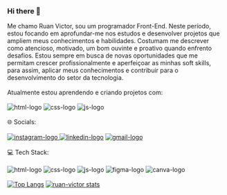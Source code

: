 ### Hi there 📝
Me chamo Ruan Victor, sou um programador Front-End. Neste período, estou focando em aprofundar-me nos estudos e desenvolver projetos que ampliem meus conhecimentos e habilidades. Costumam me descrever como atencioso, motivado, um bom ouvinte e proativo quando enfrento desafios. Estou sempre em busca de novas oportunidades que me permitam crescer profissionalmente e aperfeiçoar as minhas soft skills, para assim, aplicar meus conhecimentos e contribuir para o desenvolvimento do setor da tecnologia.
<br>
<br> 
Atualmente estou aprendendo e criando projetos com:
<br>
<br>
<img src ="https://img.shields.io/badge/HTML5-E34F26?style=for-the-badge&logo=html5&logoColor=white" alt ="html-logo"/>
<img src = "https://img.shields.io/badge/CSS3-1572B6?style=for-the-badge&logo=css3&logoColor=white" alt = "css-logo"/>
<img src ="https://img.shields.io/badge/JavaScript-F7DF1E?style=for-the-badge&logo=javascript&logoColor=black" alt = "js-logo"/>
<br>
<br>
🌐 Socials:
<br>
<br>
<a href="https://www.instagram.com/victor.gmx_/"><img src ="https://img.shields.io/badge/Instagram-E4405F?style=for-the-badge&logo=instagram&logoColor=white" alt  = "instagram-logo"/>
<a href="https://www.linkedin.com/in/ruan-victor21-"><img src = "https://img.shields.io/badge/LinkedIn-0077B5?style=for-the-badge&logo=linkedin&logoColor=white" alt = "linkedin-logo"/></a>
<a href="https://mail.google.com/mail/u/0/#inbox"><img src = "https://img.shields.io/badge/Gmail-D14836?style=for-the-badge&logo=gmail&logoColor=white" alt ="gmail-logo"/></a>
<br>
<br>
💻 Tech Stack:
<br>
<br>
<img src ="https://img.shields.io/badge/HTML5-E34F26?style=for-the-badge&logo=html5&logoColor=white" alt ="html-logo"/>
<img src = "https://img.shields.io/badge/CSS3-1572B6?style=for-the-badge&logo=css3&logoColor=white" alt = "css-logo"/>
<img src ="https://img.shields.io/badge/JavaScript-F7DF1E?style=for-the-badge&logo=javascript&logoColor=black" alt = "js-logo"/>
<img src ="https://img.shields.io/badge/Figma-F24E1E?style=for-the-badge&logo=figma&logoColor=white" alt = "figma-logo"/>
<img src ="https://img.shields.io/badge/Canva-%2300C4CC.svg?&style=for-the-badge&logo=Canva&logoColor=white" alt = "canva-logo"/>
<br>
<br>
[![Top Langs](https://github-readme-stats.vercel.app/api/top-langs/?username=ruan-victo)](https://github.com/anuraghazra/github-readme-stats)
[![ruan-victor stats](https://github-readme-stats.vercel.app/api?username=ruan-victo)](https://github.com/anuraghazra/github-readme-stats)

























